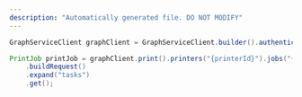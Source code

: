 ```yaml
---
description: "Automatically generated file. DO NOT MODIFY"
---
```

<!-- markdownlint-disable MD041 -->

```java
GraphServiceClient graphClient = GraphServiceClient.builder().authenticationProvider( authProvider ).buildClient();

PrintJob printJob = graphClient.print().printers("{printerId}").jobs("{printJobId}")
    .buildRequest()
    .expand("tasks")
    .get();
```
